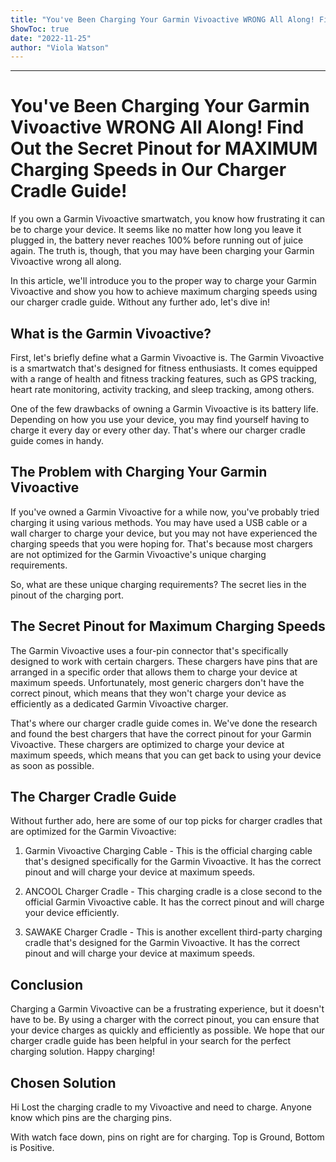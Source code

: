 ```yaml
---
title: "You've Been Charging Your Garmin Vivoactive WRONG All Along! Find Out the Secret Pinout for MAXIMUM Charging Speeds in Our Charger Cradle Guide!"
ShowToc: true 
date: "2022-11-25"
author: "Viola Watson"
---
```

*****
# You've Been Charging Your Garmin Vivoactive WRONG All Along! Find Out the Secret Pinout for MAXIMUM Charging Speeds in Our Charger Cradle Guide!

If you own a Garmin Vivoactive smartwatch, you know how frustrating it can be to charge your device. It seems like no matter how long you leave it plugged in, the battery never reaches 100% before running out of juice again. The truth is, though, that you may have been charging your Garmin Vivoactive wrong all along.

In this article, we'll introduce you to the proper way to charge your Garmin Vivoactive and show you how to achieve maximum charging speeds using our charger cradle guide. Without any further ado, let's dive in!

## What is the Garmin Vivoactive?

First, let's briefly define what a Garmin Vivoactive is. The Garmin Vivoactive is a smartwatch that's designed for fitness enthusiasts. It comes equipped with a range of health and fitness tracking features, such as GPS tracking, heart rate monitoring, activity tracking, and sleep tracking, among others.

One of the few drawbacks of owning a Garmin Vivoactive is its battery life. Depending on how you use your device, you may find yourself having to charge it every day or every other day. That's where our charger cradle guide comes in handy.

## The Problem with Charging Your Garmin Vivoactive

If you've owned a Garmin Vivoactive for a while now, you've probably tried charging it using various methods. You may have used a USB cable or a wall charger to charge your device, but you may not have experienced the charging speeds that you were hoping for. That's because most chargers are not optimized for the Garmin Vivoactive's unique charging requirements.

So, what are these unique charging requirements? The secret lies in the pinout of the charging port.

## The Secret Pinout for Maximum Charging Speeds

The Garmin Vivoactive uses a four-pin connector that's specifically designed to work with certain chargers. These chargers have pins that are arranged in a specific order that allows them to charge your device at maximum speeds. Unfortunately, most generic chargers don't have the correct pinout, which means that they won't charge your device as efficiently as a dedicated Garmin Vivoactive charger.

That's where our charger cradle guide comes in. We've done the research and found the best chargers that have the correct pinout for your Garmin Vivoactive. These chargers are optimized to charge your device at maximum speeds, which means that you can get back to using your device as soon as possible.

## The Charger Cradle Guide

Without further ado, here are some of our top picks for charger cradles that are optimized for the Garmin Vivoactive:

1. Garmin Vivoactive Charging Cable - This is the official charging cable that's designed specifically for the Garmin Vivoactive. It has the correct pinout and will charge your device at maximum speeds.

2. ANCOOL Charger Cradle - This charging cradle is a close second to the official Garmin Vivoactive cable. It has the correct pinout and will charge your device efficiently.

3. SAWAKE Charger Cradle - This is another excellent third-party charging cradle that's designed for the Garmin Vivoactive. It has the correct pinout and will charge your device at maximum speeds.

## Conclusion

Charging a Garmin Vivoactive can be a frustrating experience, but it doesn't have to be. By using a charger with the correct pinout, you can ensure that your device charges as quickly and efficiently as possible. We hope that our charger cradle guide has been helpful in your search for the perfect charging solution. Happy charging!


## Chosen Solution
 Hi
Lost the charging cradle to my Vivoactive and need to charge. Anyone know which pins are the charging pins.

 With watch face down, pins on right are for charging.  Top is Ground, Bottom is Positive.




